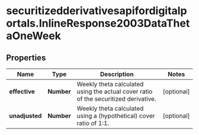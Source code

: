 # securitizedderivativesapifordigitalportals.InlineResponse2003DataThetaOneWeek

## Properties

Name | Type | Description | Notes
------------ | ------------- | ------------- | -------------
**effective** | **Number** | Weekly theta calculated using the actual cover ratio of the securitized derivative. | [optional] 
**unadjusted** | **Number** | Weekly theta calculated using a (hypothetical) cover ratio of 1:1. | [optional] 


